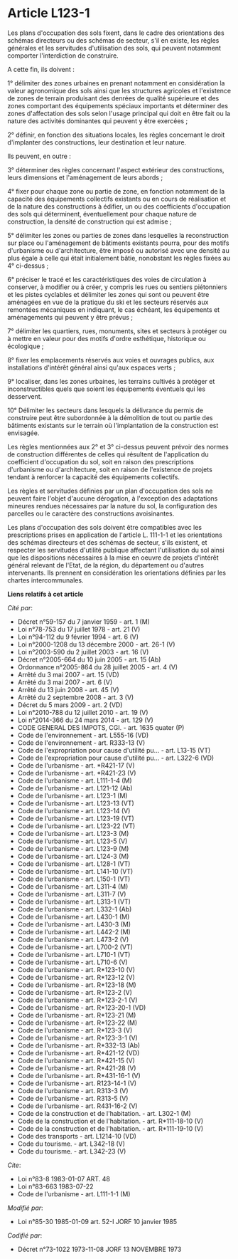 # Article L123-1

Les plans d'occupation des sols fixent, dans le cadre des orientations des schémas directeurs ou des schémas de secteur, s'il
en existe, les règles générales et les servitudes d'utilisation des sols, qui peuvent notamment comporter l'interdiction de
construire. 

A cette fin, ils doivent :

1° délimiter des zones urbaines en prenant notamment en considération la valeur agronomique des sols ainsi que les structures
agricoles et l'existence de zones de terrain produisant des denrées de qualité supérieure et des zones comportant des
équipements spéciaux importants et déterminer des zones d'affectation des sols selon l'usage principal qui doit en être fait
ou la nature des activités dominantes qui peuvent y être exercées ;

2° définir, en fonction des situations locales, les règles concernant le droit d'implanter des constructions, leur
destination et leur nature. 

Ils peuvent, en outre :

3° déterminer des règles concernant l'aspect extérieur des constructions, leurs dimensions et l'aménagement de leurs abords ;

4° fixer pour chaque zone ou partie de zone, en fonction notamment de la capacité des équipements collectifs existants ou en
cours de réalisation et de la nature des constructions à édifier, un ou des coefficients d'occupation des sols qui
déterminent, éventuellement pour chaque nature de construction, la densité de construction qui est admise ;

5° délimiter les zones ou parties de zones dans lesquelles la reconstruction sur place ou l'aménagement de bâtiments
existants pourra, pour des motifs d'urbanisme ou d'architecture, être imposé ou autorisé avec une densité au plus égale à
celle qui était initialement bâtie, nonobstant les règles fixées au 4° ci-dessus ;

6° préciser le tracé et les caractéristiques des voies de circulation à conserver, à modifier ou à créer, y compris les rues
ou sentiers piétonniers et les pistes cyclables et délimiter les zones qui sont ou peuvent être aménagées en vue de la
pratique du ski et les secteurs réservés aux remontées mécaniques en indiquant, le cas échéant, les équipements et
aménagements qui peuvent y être prévus ; 

7° délimiter les quartiers, rues, monuments, sites et secteurs à protéger ou à mettre en valeur pour des motifs d'ordre
esthétique, historique ou écologique ; 

8° fixer les emplacements réservés aux voies et ouvrages publics, aux installations d'intérêt général ainsi qu'aux espaces
verts ; 

9° localiser, dans les zones urbaines, les terrains cultivés à protéger et inconstructibles quels que soient les équipements
éventuels qui les desservent.

10° Délimiter les secteurs dans lesquels la délivrance du permis de construire peut être subordonnée à la démolition de tout
ou partie des bâtiments existants sur le terrain où l'implantation de la construction est envisagée. 

Les règles mentionnées aux 2° et 3° ci-dessus peuvent prévoir des normes de construction différentes de celles qui résultent
de l'application du coefficient d'occupation du sol, soit en raison des prescriptions d'urbanisme ou d'architecture, soit en
raison de l'existence de projets tendant à renforcer la capacité des équipements collectifs. 

Les règles et servitudes définies par un plan d'occupation des sols ne peuvent faire l'objet d'aucune dérogation, à
l'exception des adaptations mineures rendues nécessaires par la nature du sol, la configuration des parcelles ou le caractère
des constructions avoisinantes. 

Les plans d'occupation des sols doivent être compatibles avec les prescriptions prises en application de l'article L. 111-1-1
et les orientations des schémas directeurs et des schémas de secteur, s'ils existent, et respecter les servitudes d'utilité
publique affectant l'utilisation du sol ainsi que les dispositions nécessaires à la mise en oeuvre de projets d'intérêt
général relevant de l'Etat, de la région, du département ou d'autres intervenants. Ils prennent en considération les
orientations définies par les chartes intercommunales.

**Liens relatifs à cet article**

_Cité par_:

  - Décret n°59-157 du 7 janvier 1959 - art. 1 (M)
  - Loi n°78-753 du 17 juillet 1978 - art. 21 (V)
  - Loi n°94-112 du 9 février 1994 - art. 6 (V)
  - Loi n°2000-1208 du 13 décembre 2000 - art. 26-1 (V)
  - Loi n°2003-590 du 2 juillet 2003 - art. 16 (V)
  - Décret n°2005-664 du 10 juin 2005 - art. 15 (Ab)
  - Ordonnance n°2005-864 du 28 juillet 2005 - art. 4 (V)
  - Arrêté du 3 mai 2007 - art. 15 (VD)
  - Arrêté du 3 mai 2007 - art. 6 (V)
  - Arrêté du 13 juin 2008 - art. 45 (V)
  - Arrêté du 2 septembre 2008 - art. 3 (V)
  - Décret du 5 mars 2009 - art. 2 (VD)
  - Loi n°2010-788 du 12 juillet 2010 - art. 19 (V)
  - Loi n°2014-366 du 24 mars 2014 - art. 129 (V)
  - CODE GENERAL DES IMPOTS, CGI. - art. 1635 quater (P)
  - Code de l'environnement - art. L555-16 (VD)
  - Code de l'environnement - art. R333-13 (V)
  - Code de l'expropriation pour cause d'utilité pu... - art. L13-15 (VT)
  - Code de l'expropriation pour cause d'utilité pu... - art. L322-6 (VD)
  - Code de l'urbanisme - art. *R421-17 (V)
  - Code de l'urbanisme - art. *R421-23 (V)
  - Code de l'urbanisme - art. L111-1-4 (M)
  - Code de l'urbanisme - art. L121-12 (Ab)
  - Code de l'urbanisme - art. L123-1 (M)
  - Code de l'urbanisme - art. L123-13 (VT)
  - Code de l'urbanisme - art. L123-14 (V)
  - Code de l'urbanisme - art. L123-19 (VT)
  - Code de l'urbanisme - art. L123-22 (VT)
  - Code de l'urbanisme - art. L123-3 (M)
  - Code de l'urbanisme - art. L123-5 (V)
  - Code de l'urbanisme - art. L123-9 (M)
  - Code de l'urbanisme - art. L124-3 (M)
  - Code de l'urbanisme - art. L128-1 (VT)
  - Code de l'urbanisme - art. L141-10 (VT)
  - Code de l'urbanisme - art. L150-1 (VT)
  - Code de l'urbanisme - art. L311-4 (M)
  - Code de l'urbanisme - art. L311-7 (V)
  - Code de l'urbanisme - art. L313-1 (VT)
  - Code de l'urbanisme - art. L332-1 (Ab)
  - Code de l'urbanisme - art. L430-1 (M)
  - Code de l'urbanisme - art. L430-3 (M)
  - Code de l'urbanisme - art. L442-2 (M)
  - Code de l'urbanisme - art. L473-2 (V)
  - Code de l'urbanisme - art. L700-2 (VT)
  - Code de l'urbanisme - art. L710-1 (VT)
  - Code de l'urbanisme - art. L710-6 (V)
  - Code de l'urbanisme - art. R*123-10 (V)
  - Code de l'urbanisme - art. R*123-12 (V)
  - Code de l'urbanisme - art. R*123-18 (M)
  - Code de l'urbanisme - art. R*123-2 (V)
  - Code de l'urbanisme - art. R*123-2-1 (V)
  - Code de l'urbanisme - art. R*123-20-1 (VD)
  - Code de l'urbanisme - art. R*123-21 (M)
  - Code de l'urbanisme - art. R*123-22 (M)
  - Code de l'urbanisme - art. R*123-3 (V)
  - Code de l'urbanisme - art. R*123-3-1 (V)
  - Code de l'urbanisme - art. R*332-13 (Ab)
  - Code de l'urbanisme - art. R*421-12 (VD)
  - Code de l'urbanisme - art. R*421-15 (V)
  - Code de l'urbanisme - art. R*421-28 (V)
  - Code de l'urbanisme - art. R*431-16-1 (V)
  - Code de l'urbanisme - art. R123-14-1 (V)
  - Code de l'urbanisme - art. R313-3 (V)
  - Code de l'urbanisme - art. R313-5 (V)
  - Code de l'urbanisme - art. R431-16-2 (V)
  - Code de la construction et de l'habitation. - art. L302-1 (M)
  - Code de la construction et de l'habitation. - art. R*111-18-10 (V)
  - Code de la construction et de l'habitation. - art. R*111-19-10 (V)
  - Code des transports - art. L1214-10 (VD)
  - Code du tourisme. - art. L342-18 (V)
  - Code du tourisme. - art. L342-23 (V)

_Cite_:

  - Loi n°83-8 1983-01-07 ART. 48
  - Loi n°83-663 1983-07-22
  - Code de l'urbanisme - art. L111-1-1 (M)

_Modifié par_:

  - Loi n°85-30 1985-01-09 art. 52-I JORF 10 janvier 1985

_Codifié par_:

  - Décret n°73-1022 1973-11-08 JORF 13 NOVEMBRE 1973
